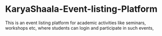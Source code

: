 # KaryaShaala-Event-listing-Platform
This is an event listing platform for academic activities like seminars, workshops etc, where students can login and participate in such events,
